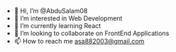 - 👋 Hi, I’m @AbduSalam08
- 👀 I’m interested in Web Development
- 🌱 I’m currently learning React
- 💞️ I’m looking to collaborate on FrontEnd Applications
- 📫 How to reach me asa882003@gmail.com

<!---
AbduSalam08/AbduSalam08 is a ✨ special ✨ repository because its `README.md` (this file) appears on your GitHub profile.
You can click the Preview link to take a look at your changes.
--->
